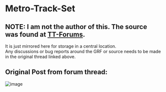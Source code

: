 # Metro-Track-Set

## NOTE: I am not the author of this. The source was found at [TT-Forums](https://www.tt-forums.net/viewtopic.php?t=49476).

It is just mirrored here for storage in a central location.  
Any discussions or bug reports around the GRF or source needs to be made in the original thread linked above.  

## Original Post from forum thread:
![image](https://user-images.githubusercontent.com/110350419/182047717-aba1618d-4311-4c45-b7b2-c160f42acdd3.png)
